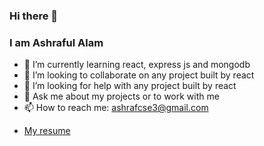 ### Hi there 👋

<!--
**ashrafcse3/ashrafcse3** is a ✨ _special_ ✨ repository because its `README.md` (this file) appears on your GitHub profile.

Here are some ideas to get you started:

- 🔭 I’m currently working on ...
- 🌱 I’m currently learning react, express js and mongodb
- 👯 I’m looking to collaborate on any project built by react
- 🤔 I’m looking for help with any project built by react
- 💬 Ask me about my projects or to work with me
- 📫 How to reach me: ashrafcse3@gmail.com
- ⚡ Fun fact: ...
-->

### I am Ashraful Alam
- 🌱 I’m currently learning react, express js and mongodb
- 👯 I’m looking to collaborate on any project built by react
- 🤔 I’m looking for help with any project built by react
- 💬 Ask me about my projects or to work with me
- 📫 How to reach me: ashrafcse3@gmail.com

* [My resume](https://github.com/ashrafcse3/ashrafcse3/blob/main/it-resume-ashraful-alam.pdf)
